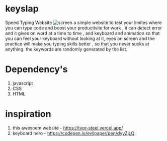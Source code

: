 # keyslap

Speed Typing Website 
![screen](https://user-images.githubusercontent.com/104635627/174011868-a3c08859-324e-4d38-99ae-450e07f170c6.jpg)
a simple website to test your limites where you can type code and boost your productivite for work , it can detect error and it gives on word at a time to time , and keyboard and animation so that you can feel your keyboard without looking at it, eyes on screen and the practice will make you typing skills better , so that you never sucks at anything. the keywords are randomly generated by the list. 


# Dependency's
1) javascript 
2) CSS
3) HTML

# inspiration 

 1) this awesoem website - https://typr-steel.vercel.app/
 2) keyboard hero - https://codepen.io/evilpaper/pen/dyyZjLQ
 
